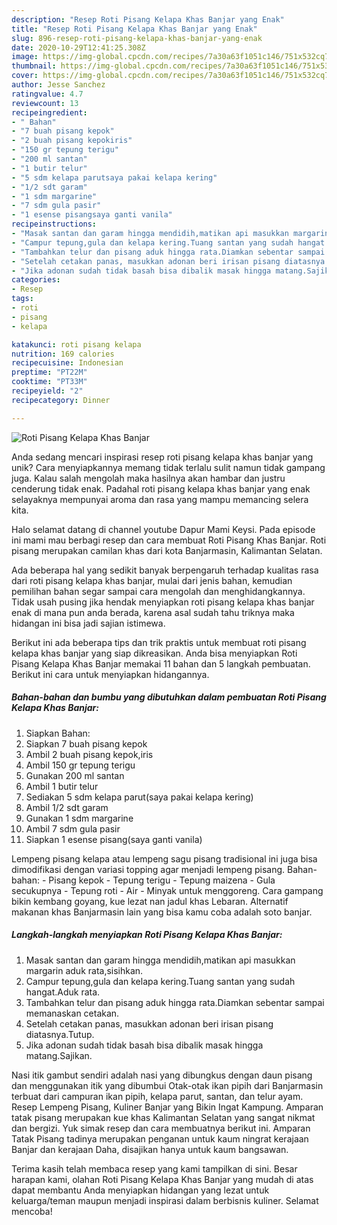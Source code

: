 ```yaml
---
description: "Resep Roti Pisang Kelapa Khas Banjar yang Enak"
title: "Resep Roti Pisang Kelapa Khas Banjar yang Enak"
slug: 896-resep-roti-pisang-kelapa-khas-banjar-yang-enak
date: 2020-10-29T12:41:25.308Z
image: https://img-global.cpcdn.com/recipes/7a30a63f1051c146/751x532cq70/roti-pisang-kelapa-khas-banjar-foto-resep-utama.jpg
thumbnail: https://img-global.cpcdn.com/recipes/7a30a63f1051c146/751x532cq70/roti-pisang-kelapa-khas-banjar-foto-resep-utama.jpg
cover: https://img-global.cpcdn.com/recipes/7a30a63f1051c146/751x532cq70/roti-pisang-kelapa-khas-banjar-foto-resep-utama.jpg
author: Jesse Sanchez
ratingvalue: 4.7
reviewcount: 13
recipeingredient:
- " Bahan"
- "7 buah pisang kepok"
- "2 buah pisang kepokiris"
- "150 gr tepung terigu"
- "200 ml santan"
- "1 butir telur"
- "5 sdm kelapa parutsaya pakai kelapa kering"
- "1/2 sdt garam"
- "1 sdm margarine"
- "7 sdm gula pasir"
- "1 esense pisangsaya ganti vanila"
recipeinstructions:
- "Masak santan dan garam hingga mendidih,matikan api masukkan margarin aduk rata,sisihkan."
- "Campur tepung,gula dan kelapa kering.Tuang santan yang sudah hangat.Aduk rata."
- "Tambahkan telur dan pisang aduk hingga rata.Diamkan sebentar sampai memanaskan cetakan."
- "Setelah cetakan panas, masukkan adonan beri irisan pisang diatasnya.Tutup."
- "Jika adonan sudah tidak basah bisa dibalik masak hingga matang.Sajikan."
categories:
- Resep
tags:
- roti
- pisang
- kelapa

katakunci: roti pisang kelapa 
nutrition: 169 calories
recipecuisine: Indonesian
preptime: "PT22M"
cooktime: "PT33M"
recipeyield: "2"
recipecategory: Dinner

---
```



![Roti Pisang Kelapa Khas Banjar](https://img-global.cpcdn.com/recipes/7a30a63f1051c146/751x532cq70/roti-pisang-kelapa-khas-banjar-foto-resep-utama.jpg)

Anda sedang mencari inspirasi resep roti pisang kelapa khas banjar yang unik? Cara menyiapkannya memang tidak terlalu sulit namun tidak gampang juga. Kalau salah mengolah maka hasilnya akan hambar dan justru cenderung tidak enak. Padahal roti pisang kelapa khas banjar yang enak selayaknya mempunyai aroma dan rasa yang mampu memancing selera kita.

Halo selamat datang di channel youtube Dapur Mami Keysi. Pada episode ini mami mau berbagi resep dan cara membuat Roti Pisang Khas Banjar. Roti pisang merupakan camilan khas dari kota Banjarmasin, Kalimantan Selatan.

Ada beberapa hal yang sedikit banyak berpengaruh terhadap kualitas rasa dari roti pisang kelapa khas banjar, mulai dari jenis bahan, kemudian pemilihan bahan segar sampai cara mengolah dan menghidangkannya. Tidak usah pusing jika hendak menyiapkan roti pisang kelapa khas banjar enak di mana pun anda berada, karena asal sudah tahu triknya maka hidangan ini bisa jadi sajian istimewa.


Berikut ini ada beberapa tips dan trik praktis untuk membuat roti pisang kelapa khas banjar yang siap dikreasikan. Anda bisa menyiapkan Roti Pisang Kelapa Khas Banjar memakai 11 bahan dan 5 langkah pembuatan. Berikut ini cara untuk menyiapkan hidangannya.

<!--inarticleads1-->

##### Bahan-bahan dan bumbu yang dibutuhkan dalam pembuatan Roti Pisang Kelapa Khas Banjar:

1. Siapkan  Bahan:
1. Siapkan 7 buah pisang kepok
1. Ambil 2 buah pisang kepok,iris
1. Ambil 150 gr tepung terigu
1. Gunakan 200 ml santan
1. Ambil 1 butir telur
1. Sediakan 5 sdm kelapa parut(saya pakai kelapa kering)
1. Ambil 1/2 sdt garam
1. Gunakan 1 sdm margarine
1. Ambil 7 sdm gula pasir
1. Siapkan 1 esense pisang(saya ganti vanila)


Lempeng pisang kelapa atau lempeng sagu pisang tradisional ini juga bisa dimodifikasi dengan variasi topping agar menjadi lempeng pisang. Bahan-bahan: - Pisang kepok - Tepung terigu - Tepung maizena - Gula secukupnya - Tepung roti - Air - Minyak untuk menggoreng. Cara gampang bikin kembang goyang, kue lezat nan jadul khas Lebaran. Alternatif makanan khas Banjarmasin lain yang bisa kamu coba adalah soto banjar. 

<!--inarticleads2-->

##### Langkah-langkah menyiapkan Roti Pisang Kelapa Khas Banjar:

1. Masak santan dan garam hingga mendidih,matikan api masukkan margarin aduk rata,sisihkan.
1. Campur tepung,gula dan kelapa kering.Tuang santan yang sudah hangat.Aduk rata.
1. Tambahkan telur dan pisang aduk hingga rata.Diamkan sebentar sampai memanaskan cetakan.
1. Setelah cetakan panas, masukkan adonan beri irisan pisang diatasnya.Tutup.
1. Jika adonan sudah tidak basah bisa dibalik masak hingga matang.Sajikan.


Nasi itik gambut sendiri adalah nasi yang dibungkus dengan daun pisang dan menggunakan itik yang dibumbui Otak-otak ikan pipih dari Banjarmasin terbuat dari campuran ikan pipih, kelapa parut, santan, dan telur ayam. Resep Lempeng Pisang, Kuliner Banjar yang Bikin Ingat Kampung. Amparan tatak pisang merupakan kue khas Kalimantan Selatan yang sangat nikmat dan bergizi. Yuk simak resep dan cara membuatnya berikut ini. Amparan Tatak Pisang tadinya merupakan penganan untuk kaum ningrat kerajaan Banjar dan kerajaan Daha, disajikan hanya untuk kaum bangsawan. 

Terima kasih telah membaca resep yang kami tampilkan di sini. Besar harapan kami, olahan Roti Pisang Kelapa Khas Banjar yang mudah di atas dapat membantu Anda menyiapkan hidangan yang lezat untuk keluarga/teman maupun menjadi inspirasi dalam berbisnis kuliner. Selamat mencoba!
